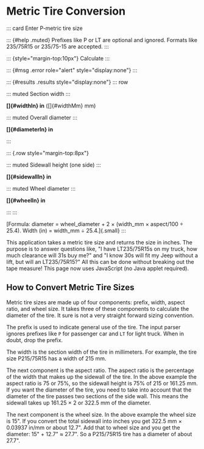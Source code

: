 # Metric Tire Conversion

::: card
Enter P-metric tire size

::: {#help .muted}
Prefixes like P or LT are optional and ignored. Formats like 235/75R15 or 235/75-15 are accepted.
:::

::: {style="margin-top:10px"}
Calculate
:::

::: {#msg .error role="alert" style="display:none"}
:::

::: {#results .results style="display:none"}
::: row
<div>

::: muted
Section width
:::

<div>

**[]{#widthIn} in** ([]{#widthMm} mm)

</div>

</div>

<div>

::: muted
Overall diameter
:::

<div>

**[]{#diameterIn} in**

</div>

</div>
:::

::: {.row style="margin-top:8px"}
<div>

::: muted
Sidewall height (one side)
:::

<div>

**[]{#sidewallIn} in**

</div>

</div>

<div>

::: muted
Wheel diameter
:::

<div>

**[]{#wheelIn} in**

</div>

</div>
:::
:::

[Formula: diameter = wheel_diameter + 2 × (width_mm × aspect/100 ÷ 25.4). Width (in) = width_mm ÷ 25.4.]{.small}
:::

This application takes a metric tire size and returns the size in inches. The purpose is to answer questions like, \"I have LT235/75R15s on my truck, how much clearance will 31s buy me?\" and \"I know 30s will fit my Jeep without a lift, but will an LT235/75R15?\" All this can be done without breaking out the tape measure! This page now uses JavaScript (no Java applet required).

## How to Convert Metric Tire Sizes

Metric tire sizes are made up of four components: prefix, width, aspect ratio, and wheel size. It takes three of these components to calculate the diameter of the tire. It sure is not a very straight forward sizing convention.

The prefix is used to indicate general use of the tire. The input parser ignores prefixes like `P` for passenger car and `LT` for light truck. When in doubt, drop the prefix.

The width is the section width of the tire in millimeters. For example, the tire size P215/75R15 has a width of 215 mm.

The next component is the aspect ratio. The aspect ratio is the percentage of the width that makes up the sidewall of the tire. In the above example the aspect ratio is 75 or 75%, so the sidewall height is 75% of 215 or 161.25 mm. If you want the diameter of the tire, you need to take into account that the diameter of the tire passes two sections of the side wall. This means the sidewall takes up 161.25 × 2 or 322.5 mm of the diameter.

The next component is the wheel size. In the above example the wheel size is 15\". If you convert the total sidewall into inches you get 322.5 mm × 0.03937 in/mm or about 12.7\". Add that to wheel size and you get the diameter: 15\" + 12.7\" ≈ 27.7\". So a P215/75R15 tire has a diameter of about 27.7\".
